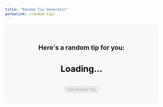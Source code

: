 ```yaml
---
title: "Random Tip Generator"
permalink: /random-tip/
---
```


<div class="tip-generator">
  <h2>Here's a random tip for you:</h2>
  <p id="tip-container" class="tip-text loader8"></p>
  <button id="new-tip-button" class="btn btn--primary" disabled>Get Another Tip</button>
</div>

<style>
  /* Styling the generator box */
  .tip-generator {
    text-align: center;
    padding: 2rem 1rem;
    border: 1px solid #e1e4e8;
    border-radius: 6px;
    background-color: #f6f8fa;
  }
  
  .tip-text {
    font-size: 1.2em;
    min-height: 60px; /* Prevents button from shifting */
    display: flex;
    align-items: center;
    justify-content: center;
    white-space: pre-wrap; /* preserves \n line breaks */
  }

  /* Loader animation */
  .loader8 {
    font-size: 28px;
    font-weight: bold;
    animation: loader8-animation 3s infinite linear;
    background: linear-gradient(90deg, #8DB600 47%, #0000 0)right/290%;
  }

  .loader8::before {
    content: "Loading...";
    padding: 0 5px;
    color: #0000;
    background: inherit;
    background-clip: text;
    -webkit-background-clip: text;
    background-image: linear-gradient(90deg, #ffffffd8 35%, #000 0);
  }

  @keyframes loader8-animation {
    100% {
      background-position: left;
    }
  }
</style>

<script>
  document.addEventListener('DOMContentLoaded', () => {
    // 1. Get the tips from Jekyll's data file.
    const tips = {{ site.data.tips | jsonify }};

    // 2. Get references to elements.
    const tipContainer = document.getElementById('tip-container');
    const newTipButton = document.getElementById('new-tip-button');

    // 3. Function to display a random tip.
    function displayRandomTip() {
      const randomIndex = Math.floor(Math.random() * tips.length);
      // Use .innerHTML to correctly render any HTML (like links) in the tips.
      tipContainer.innerHTML = tips[randomIndex];
    }

    // 4. Simulate loading, then show first tip.
    setTimeout(() => {
      tipContainer.classList.remove('loader8');
      displayRandomTip();
      newTipButton.disabled = false;
    }, 3500); // change delay if you want longer/shorter "loading..."

    // 5. Enable button click for new tips.
    newTipButton.addEventListener('click', displayRandomTip);
  });
</script>